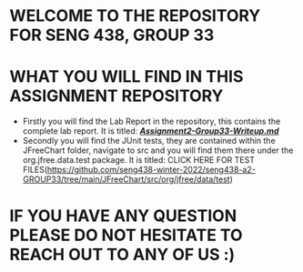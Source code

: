 # WELCOME TO THE REPOSITORY FOR SENG 438, GROUP 33

# WHAT YOU WILL FIND IN THIS ASSIGNMENT REPOSITORY

- Firstly you will find the Lab Report in the repository, this contains the complete lab report. It is titled: [***Assignment2-Group33-Writeup.md***](https://github.com/seng438-winter-2022/seng438-a2-GROUP33/blob/main/Assignment2-Group33-Writeup.md)
- Secondly you will find the JUnit tests, they are contained within the JFreeChart folder, navigate to src and you will find them there under the org.jfree.data.test package. It is titled: CLICK HERE FOR TEST FILES(https://github.com/seng438-winter-2022/seng438-a2-GROUP33/tree/main/JFreeChart/src/org/jfree/data/test)

# IF YOU HAVE ANY QUESTION PLEASE DO NOT HESITATE TO REACH OUT TO ANY OF US :)
